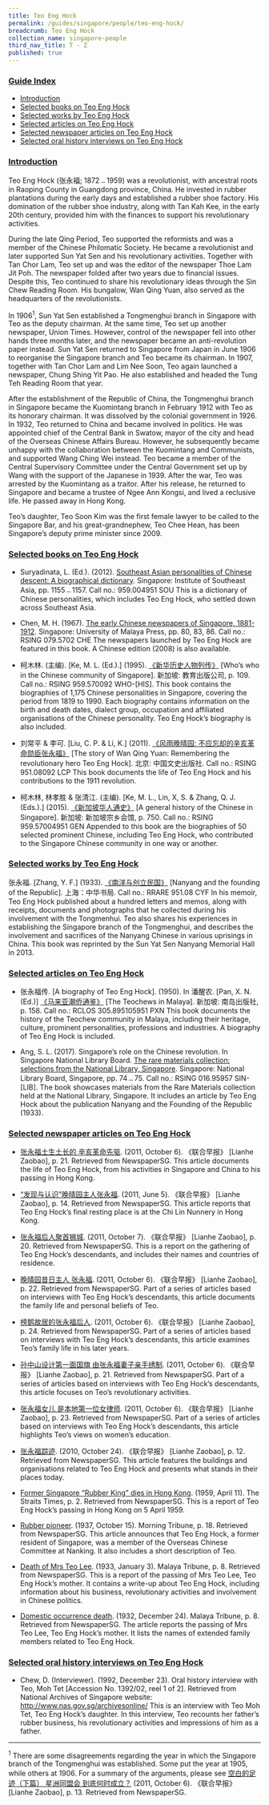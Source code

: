 ```yaml
---
title: Teo Eng Hock
permalink: /guides/singapore/people/teo-eng-hock/
breadcrumb: Teo Eng Hock
collection_name: singapore-people
third_nav_title: T - Z
published: true
---
```


### <u>Guide Index</u>

* [Introduction](#introduction)
* [Selected books on Teo Eng Hock](#selected-books-on-teo-eng-hock)
* [Selected works by Teo Eng Hock](#selected-works-by-teo-eng-hock)
* [Selected articles on Teo Eng Hock](#selected-articles-on-teo-eng-hock)
* [Selected newspaper articles on Teo Eng Hock](#selected-newspaper-articles-on-teo-eng-hock)
* [Selected oral history interviews on Teo Eng Hock](#selected-oral-history-interviews-on-teo-eng-hock)

### <u>Introduction</u>

Teo Eng Hock (张永福; 1872﹘1959) was a revolutionist, with ancestral roots in Raoping County in Guangdong province, China. He invested in rubber plantations during the early days and established a rubber shoe factory. His domination of the rubber shoe industry, along with Tan Kah Kee, in the early 20th century, provided him with the finances to support his revolutionary activities.

During the late Qing Period, Teo supported the reformists and was a member of the Chinese Philomatic Society. He became a revolutionist and later supported Sun Yat Sen and his revolutionary activities. Together with Tan Chor Lam, Teo set up and was the editor of the newspaper Thoe Lam Jit Poh. The newspaper folded after two years due to financial issues. Despite this, Teo continued to share his revolutionary ideas through the Sin Chew Reading Room. His bungalow, Wan Qing Yuan, also served as the headquarters of the revolutionists.

In 1906<sup>1</sup>, Sun Yat Sen established a Tongmenghui branch in Singapore with Teo as the deputy chairman. At the same time, Teo set up another newspaper, Union Times. However, control of the newspaper fell into other hands three months later, and the newspaper became an anti-revolution paper instead. Sun Yat Sen returned to Singapore from Japan in June 1906 to reorganise the Singapore branch and Teo became its chairman. In 1907, together with Tan Chor Lam and Lim Nee Soon, Teo again launched a newspaper, Chung Shing Yit Pao. He also established and headed the Tung Teh Reading Room that year.

After the establishment of the Republic of China, the Tongmenghui branch in Singapore became the Kuomintang branch in February 1912 with Teo as its honorary chairman. It was dissolved by the colonial government in 1926. In 1932, Teo returned to China and became involved in politics. He was appointed chief of the Central Bank in Swatow, mayor of the city and head of the Overseas Chinese Affairs Bureau. However, he subsequently became unhappy with the collaboration between the Kuomintang and Communists, and supported Wang Ching Wei instead. Teo became a member of the Central Supervisory Committee under the Central Government set up by Wang with the support of the Japanese in 1939. After the war, Teo was arrested by the Kuomintang as a traitor. After his release, he returned to Singapore and became a trustee of Ngee Ann Kongsi, and lived a reclusive life. He passed away in Hong Kong.

Teo’s daughter, Teo Soon Kim was the first female lawyer to be called to the Singapore Bar, and his great-grandnephew, Teo Chee Hean, has been Singapore’s deputy prime minister since 2009.


### <u>Selected books on Teo Eng Hock</u>

* Suryadinata, L. (Ed.). (2012). [Southeast Asian personalities of Chinese descent: A biographical dictionary](http://eservice.nlb.gov.sg/item_holding_s.aspx?bid=14641662). Singapore: Institute of Southeast Asia, pp. 1155﹘1157.
Call no.: 959.004951 SOU
This is a dictionary of Chinese personalities, which includes Teo Eng Hock, who settled down across Southeast Asia.


* Chen, M. H. (1967). [The early Chinese newspapers of Singapore, 1881-1912](http://eservice.nlb.gov.sg/item_holding_s.aspx?bid=4082030). Singapore: University of Malaya Press, pp. 80, 83, 86.
Call no.: RSING 079.5702 CHE
The newspapers launched by Teo Eng Hock are featured in this book. A Chinese edition (2008) is also available.


* 柯木林. (主编). [Ke, M. L. (Ed.).] (1995). [《新华历史人物列传》](http://eservice.nlb.gov.sg/item_holding_s.aspx?bid=84500628) [Who’s who in the Chinese community of Singapore]. 新加坡: 教育出版公司, p. 109.
Call no.: RSING 959.570092 WHO-\[HIS\].
This book contains the biographies of 1,175 Chinese personalities in Singapore, covering the period from 1819 to 1990. Each biography contains information on the birth and death dates, dialect group, occupation and affiliated organisations of the Chinese personality. Teo Eng Hock’s biography is also included.


* 刘常平 & 李可. [Liu, C. P. & Li, K.] (2011). [《风雨晚晴园: 不应忘却的辛亥革命勋臣张永福》](http://eservice.nlb.gov.sg/item_holding_s.aspx?bid=14444510) [The story of Wan Qing Yuan: Remembering the revolutionary hero Teo Eng Hock]. 北京: 中国文史出版社.
Call no.: RSING 951.08092 LCP
This book documents the life of Teo Eng Hock and his contributions to the 1911 revolution.


* 柯木林, 林孝胜 & 张清江. (主编). [Ke, M. L., Lin, X, S. & Zhang, Q. J. (Eds.).] (2015). [《新加坡华人通史》](http://eservice.nlb.gov.sg/item_holding_s.aspx?bid=202251084) [A general history of the Chinese in Singapore]. 新加坡: 新加坡宗乡会馆, p. 750.
Call no.: RSING 959.57004951 GEN
Appended to this book are the biographies of 50 selected prominent Chinese, including Teo Eng Hock, who contributed to the Singapore Chinese community in one way or another.


### <u>Selected works by Teo Eng Hock</u>

张永福. [Zhang, Y. F.] (1933). [《南洋与创立民国》](http://eservice.nlb.gov.sg/item_holding_s.aspx?bid=84572890) [Nanyang and the founding of the Republic]. 上海：中华书局.
Call no.: RRARE 951.08 CYF
In his memoir, Teo Eng Hock published about a hundred letters and memos, along with receipts, documents and photographs that he collected during his involvement with the Tongmenhui. Teo also shares his experiences in establishing the Singapore branch of the Tongmenghui, and describes the involvement and sacrifices of the Nanyang Chinese in various uprisings in China. This book was reprinted by the Sun Yat Sen Nanyang Memorial Hall in 2013.


### <u>Selected articles on Teo Eng Hock</u>

* 张永福传. [A biography of Teo Eng Hock]. (1950). In 潘醒农. [Pan, X. N. (Ed.)] [《马来亚潮侨通鉴》](http://eservice.nlb.gov.sg/item_holding_s.aspx?bid=84480460) [The Teochews in Malaya]. 新加坡: 南岛出版社, p. 158.
Call no.: RCLOS 305.895105951 PXN
This book documents the history of the Teochew community in Malaya, including their heritage, culture, prominent personalities, professions and industries. A biography of Teo Eng Hock is included.


* Ang, S. L. (2017). Singapore’s role on the Chinese revolution. In Singapore National Library Board. [The rare materials collection: selections from the National Library, Singapore](http://eservice.nlb.gov.sg/item_holding_s.aspx?bid=202788511). Singapore: National Library Board, Singapore, pp. 74﹘75.
Call no.: RSING 016.95957 SIN-\[LIB\].
The book showcases materials from the Rare Materials collection held at the National Library, Singapore. It includes an article by Teo Eng Hock about the publication Nanyang and the Founding of the Republic (1933).


### <u>Selected newspaper articles on Teo Eng Hock</u>

* [张永福土生土长的 辛亥革命先驱](http://eresources.nlb.gov.sg/newspapers/Digitised/Article/lhzb20111006-1.2.40.7.12.1). (2011, October 6). 《联合早报》 [Lianhe Zaobao], p. 21. Retrieved from NewspaperSG.
This article documents the life of Teo Eng Hock, from his activities in Singapore and China to his passing in Hong Kong.


* [“发现与认识”晚晴园主人张永福](http://eresources.nlb.gov.sg/newspapers/Digitised/Article/lhzb20110605-1.2.6.27). (2011, June 5). 《联合早报》 [Lianhe Zaobao], p. 14. Retrieved from NewspaperSG.
This article reports that Teo Eng Hock’s final resting place is at the Chi Lin Nunnery in Hong Kong.


* [张永福后人聚首狮城](http://eresources.nlb.gov.sg/newspapers/Digitised/Article/lhzb20111007-1.2.13.4.2). (2011, October 7). 《联合早报》 [Lianhe Zaobao], p. 20. Retrieved from NewspaperSG.
This is a report on the gathering of Teo Eng Hock’s descendants, and includes their names and countries of residence.


* [晚晴园昔日主人 张永福](http://eresources.nlb.gov.sg/newspapers/Digitised/Article/lhzb20111006-1.2.40.7.12.3). (2011, October 6). 《联合早报》 [Lianhe Zaobao], p. 22. Retrieved from NewspaperSG.
Part of a series of articles based on interviews with Teo Eng Hock’s descendants, this article documents the family life and personal beliefs of Teo.


* [榜鹅故居的张永福后人](http://eresources.nlb.gov.sg/newspapers/Digitised/Article/lhzb20111006-1.2.40.7.12.5). (2011, October 6). 《联合早报》 [Lianhe Zaobao], p. 24. Retrieved from NewspaperSG.
Part of a series of articles based on interviews with Teo Eng Hock’s descendants, this article examines Teo’s family life in his later years.


* [孙中山设计第一面国旗 由张永福妻子亲手绣制](http://eresources.nlb.gov.sg/newspapers/Digitised/Article/lhzb20111006-1.2.40.7.12.2). (2011, October 6). 《联合早报》 [Lianhe Zaobao], p. 21. Retrieved from NewspaperSG.
Part of a series of articles based on interviews with Teo Eng Hock’s descendants, this article focuses on Teo’s revolutionary activities.


* [张永福女儿 是本地第一位女律师](http://eresources.nlb.gov.sg/newspapers/Digitised/Article/lhzb20111006-1.2.40.7.12.4). (2011, October 6). 《联合早报》 [Lianhe Zaobao], p. 23. Retrieved from NewspaperSG.
Part of a series of articles based on interviews with Teo Eng Hock’s descendants, this article highlights Teo’s views on women’s education.


* [张永福踪迹](http://eresources.nlb.gov.sg/newspapers/Digitised/Article/lhzb20101024-1.2.6.26). (2010, October 24). 《联合早报》 [Lianhe Zaobao], p. 12. Retrieved from NewspaperSG.
This article features the buildings and organisations related to Teo Eng Hock and presents what stands in their places today.


* [Former Singapore “Rubber King” dies in Hong Kong](http://eresources.nlb.gov.sg/newspapers/Digitised/Article/straitstimes19590411-1.2.15). (1959, April 11). The Straits Times, p. 2. Retrieved from NewspaperSG.
This is a report of Teo Eng Hock’s passing in Hong Kong on 5 April 1959.


* [Rubber pioneer](http://eresources.nlb.gov.sg/newspapers/Digitised/Article/morningtribune19371015-1.2.83). (1937, October 15). Morning Tribune, p. 18. Retrieved from NewspaperSG.
This article announces that Teo Eng Hock, a former resident of Singapore, was a member of the Overseas Chinese Committee at Nanking. It also includes a short description of Teo.


* [Death of Mrs Teo Lee](http://eresources.nlb.gov.sg/newspapers/Digitised/Article/maltribune19330103-1.2.34). (1933, January 3). Malaya Tribune, p. 8. Retrieved from NewspaperSG.
This is a report of the passing of Mrs Teo Lee, Teo Eng Hock’s mother. It contains a write-up about Teo Eng Hock, including information about his business, revolutionary activities and involvement in Chinese politics.


* [Domestic occurrence death](http://eresources.nlb.gov.sg/newspapers/Digitised/Article/maltribune19321224-1.2.57). (1932, December 24). Malaya Tribune, p. 8. Retrieved from NewspaperSG.
The article reports the passing of Mrs Teo Lee, Teo Eng Hock’s mother. It lists the names of extended family members related to Teo Eng Hock.


### <u>Selected oral history interviews on Teo Eng Hock</u>

* Chew, D. (Interviewer). (1992, December 23). Oral history interview with Teo, Moh Tet [Accession No. 1392/02, reel 1 of 2]. Retrieved from National Archives of Singapore website: http://www.nas.gov.sg/archivesonline/
This is an interview with Teo Moh Tet, Teo Eng Hock’s daughter. In this interview, Teo recounts her father’s rubber business, his revolutionary activities and impressions of him as a father.

<hr>

<sup>1</sup> There are some disagreements regarding the year in which the Singapore branch of the Tongmenghui was established. Some put the year at 1905, while others at 1906. For a summary of the arguments, please see [空白的足迹（下篇） 星洲同盟会 到底何时成立？](http://eresources.nlb.gov.sg/newspapers/Digitised/Article/lhzb20111006-1.2.40.7.11.2) (2011, October 6). 《联合早报》 [Lianhe Zaobao], p. 13. Retrieved from NewspaperSG.